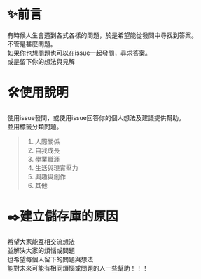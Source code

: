 # ✨前言
有時候人生會遇到各式各樣的問題，於是希望能從發問中尋找到答案。<br>
不管是甚麼問題。<br>
如果你也想問題也可以在issue一起發問，尋求答案。<br>
或是留下你的想法與見解

# 🛠️使用說明
使用issue發問，或使用issue回答你的個人想法及建議提供幫助。<br>
並用標籤分類問題。
> 1. 人際關係
> 2. 自我成長
> 3. 學業職涯
> 4. 生活與現實壓力
> 5. 興趣與創作
> 6. 其他

# ✒️建立儲存庫的原因
希望大家能互相交流想法<br>
並解決大家的煩惱或問題<br>
也希望每個人留下的問題與想法<br>
能對未來可能有相同煩惱或問題的人一些幫助！！！
